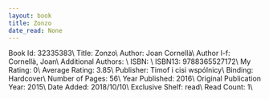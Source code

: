 ```yaml
---
layout: book
title: Zonzo
date_read: None
---
```


Book Id: 32335383\ 
Title: Zonzo\ 
Author: Joan Cornellà\ 
Author l-f: Cornellà, Joan\ 
Additional Authors: \ 
ISBN: \ 
ISBN13: 9788365527172\ 
My Rating: 0\ 
Average Rating: 3.85\ 
Publisher: Timof i cisi wspólnicy\ 
Binding: Hardcover\ 
Number of Pages: 56\ 
Year Published: 2016\ 
Original Publication Year: 2015\ 
Date Added: 2018/10/10\ 
Exclusive Shelf: read\ 
Read Count: 1\ 

